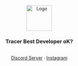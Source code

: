 
<div align="center">
  <a href="https://github.com/othneildrew/Best-README-Template">
    <img src="https://images-ext-2.discordapp.net/external/uWaRevnt83Z42_tB0FTj9KYNMkPC2Z7w7Sy5J0EwbKo/%3Fsize%3D1024/https/cdn.discordapp.com/avatars/806554511216214038/d66d3da9f061277830b5d68aaf41286f.png?width=405&height=405" alt="Logo" width="80" height="80">
  </a>

  <h3 align="center">Tracer Best Developer oK?</h3>

  <p align="center">
    <br />
    <a href="discord.gg/hveTGT5cUT">Discord Server</a>
    ·
    <a href="https://instagram.com/ay.tracer">Instagram</a>
  </p>
</div>
